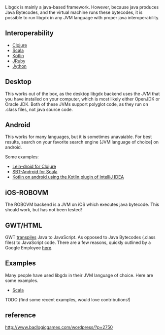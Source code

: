 Libgdx is mainly a java-based framework. However, because java produces Java Bytecodes, and the virtual machine runs these bytecodes, it is possible to run libgdx in any JVM language with proper java interoperability.

## Interoperability ##
* [Clojure](http://clojure.org/java_interop)
* [Scala](http://www.scala-lang.org/old/faq/4)
* [Kotlin](http://confluence.jetbrains.com/display/Kotlin/Java+interoperability)
* [JRuby](https://github.com/jruby/jruby/wiki/CallingJavaFromJRuby)
* [Jython](http://www.jython.org/jythonbook/en/1.0/JythonAndJavaIntegration.html)

## Desktop ##

This works out of the box, as the desktop libgdx backend uses the JVM that you have installed on your computer, which is most likely either OpenJDK or Oracle JDK. Both of these JVMs support polyglot code, as they run on .class files, not java source code.

## Android ##

This works for many languages, but it is sometimes unavaiable. For best results, search on your favorite search engine [JVM language of choice] on android. 

Some examples: 

* [Lein-droid for Clojure](https://github.com/clojure-android/lein-droid/wiki/Tutorial)
* [SBT-Android for Scala](http://fxthomas.github.io/android-plugin/)
* [Kotlin on android using the Kotlin plugin of IntelliJ IDEA](http://blog.jetbrains.com/kotlin/2013/08/working-with-kotlin-in-android-studio/)

## iOS-ROBOVM ##

The ROBOVM backend is a JVM on iOS which executes java bytecode. This should work, but has not been tested!

## GWT/HTML ##

GWT [transpiles](http://en.wikipedia.org/wiki/Source-to-source_compiler) Java to JavaScript. As opposed to Java Bytecodes (.class files) to JavaScript code. There are a few reasons, quickly outlined by a Google Employee [here](https://groups.google.com/d/msg/google-web-toolkit/SIUZRZyvEPg/OaCGAfNAzzEJ).

## Examples ##

Many people have used libgdx in their JVM language of choice. Here are some examples.

* [Scala](https://github.com/ajhager/libgdx-sbt-project.g8) 

TODO (find some recent examples, would love contributions!)


## reference ##
http://www.badlogicgames.com/wordpress/?p=2750